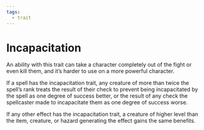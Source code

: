```yaml
---
tags:
  - trait
---
```

# Incapacitation

An ability with this trait can take a character completely out of the fight or even kill them, and it’s harder to use on a more powerful character. 

If a spell has the incapacitation trait, any creature of more than twice the spell’s rank treats the result of their check to prevent being incapacitated by the spell as one degree of success better, or the result of any check the spellcaster made to incapacitate them as one degree of success worse.

If any other effect has the incapacitation trait, a creature of higher level than the item, creature, or hazard generating the effect gains the same benefits.
